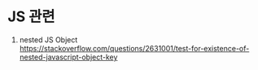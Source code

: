 # JS 관련

1. nested JS Object   
https://stackoverflow.com/questions/2631001/test-for-existence-of-nested-javascript-object-key

